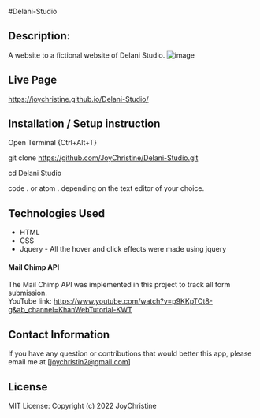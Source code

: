 #Delani-Studio

## Description:
A website to a fictional website of Delani Studio.
![image](https://user-images.githubusercontent.com/57414671/158021120-5d37daf8-eeeb-45ac-bd06-4e418e5123bc.png)


 ## Live Page
https://joychristine.github.io/Delani-Studio/

 ## Installation / Setup instruction
Open Terminal {Ctrl+Alt+T}

git clone https://github.com/JoyChristine/Delani-Studio.git

cd Delani Studio

code . or atom . depending on the text editor of your choice.

 ## Technologies Used
* HTML
* CSS
* Jquery - All the hover and click effects were made using jquery

#### Mail Chimp API
The Mail Chimp API was implemented in this project to track all form submission. <br>
YouTube link: https://www.youtube.com/watch?v=p9KKpTOt8-g&ab_channel=KhanWebTutorial-KWT

 ## Contact Information
If you have any question or contributions that would better this app, please email me at [joychristin2@gmail.com]

 ## License
MIT License:
Copyright (c) 2022 JoyChristine
